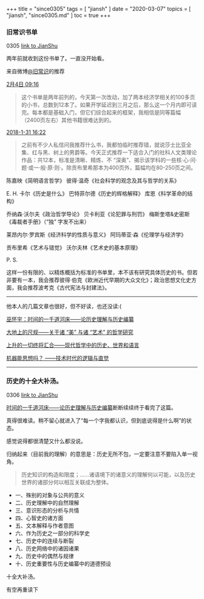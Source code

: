 +++
title = "since0305"
tags = [
    "jiansh"
]
date = "2020-03-07"
topics = [
    "jiansh",
    "since0305.md"
]
toc = true
+++



### 旧常识书单
0305 [link to JianShu](https://www.jianshu.com/p/da768d7f7428)

两年前就收到这份书单了。一直没开始看。

来自微博[@旧常识](https://weibo.com/u/5822404600)的推荐

[2月4日 09:16](https://weibo.com/5822404600/IsBuZh7LH "2020-2-4  09:16")
>这个书单是两年前列的，今天第一次改动，加了两本经济学相关的100多页的小书，总数到12本了。如果开学延迟到三月之后，那么这一个月内即可读完。每本都是基础入门，但它们综合起来的框架，我相信是同等篇幅（2400页左右）其他书籍很难达到的。

[2018-1-31 16:22](https://weibo.com/5822404600/G0Xw31oH6 "2018-01-31 16:22")

>之前有不少人私信问我推荐什么书，我都怕临时推荐错，就说莎士比亚全集、红与黑、树上的男爵等。今天正式推荐一下适合入门的社科人文类理论作品：共12本，标准是清晰、精炼、不 “深奥”、揭示该学科的一些核·心·问·题·或一·般·原·则·。除贡布里希那本为400页外，篇幅均在80-250页之间。

陈嘉映《简明语言哲学》
彼得·温奇《社会科学的观念及其与哲学的关系》

E. H. 卡尔《历史是什么》
巴特菲尔德《历史的辉格解释》
库恩《科学革命的结构》

乔纳森·沃尔夫《政治哲学导论》
贝卡利亚《论犯罪与刑罚》
梅斯奎塔&史密斯《毒裁者手册》（“独” 字发不出来）

莱昂内尔·罗宾斯《经济科学的性质与意义》
阿玛蒂亚·森《伦理学与经济学》

贡布里希《艺术与错觉》
沃尔夫林《艺术史的基本原理》

P. S.

这样一份有限的、以精炼概括为标准的书单里，本不该有研究具体历史的书。但若非要有一本，我会推荐彼得·伯克《欧洲近代早期的大众文化》；政治思想文化史方面，我会推荐波考克《古代宪法与封建法》。

---
他本人的几篇文章也很好，但不好读，也还没读:( 

[巫怀宇：时间的一千道河床——论历史理解与历史编纂](https://mp.weixin.qq.com/s/6M1dOpZjQziJHSy8GytfVw)

[大地上的尺规——关于诸 “美” 与诸 “艺术” 的哲学研究](https://www.douban.com/note/653189348/)

[上升的一切终将汇合——现代哲学中的历史、世界和语言](https://book.douban.com/review/8263266/)

[机器能思想吗？ ——技术时代的逻辑与直觉](https://www.douban.com/note/537515153/)


--- 

### 历史的十全大补汤。
0306 [link to JianShu](https://www.jianshu.com/p/8db476a25096)


[时间的一千道河床——论历史理解与历史编纂](https://mp.weixin.qq.com/s/6M1dOpZjQziJHSy8GytfVw)断断续续终于看完了这篇。

真得很难读。稍不留心就进入了“每一个字我都认识，但到底说得是什么啊”的状态。

感觉说得都很清楚又什么都没说。

归纳起来（目前我的理解）的意思是：历史无所不包，一定要注意不要陷入单一视角。

>历史知识的构造和限度；……诸语境下的诸意义的理解何以可能，以及历史世界的诸部分何以相互关联成为整体。


- 一、殊别的对象与公共的意义  
- 二、历史理解中的自然理解  
- 三、意识形态的分析与共情  
- 四、心智史的诸方面  
- 五、文本解释与作者意图  
- 六、作为历史之一部分的科学史  
- 七、历史中的连续与断裂  
- 八、历史网络中的诸因诸果  
- 九、历史中的偶然与规律  
- 十、历史重要性与历史编纂中的道德预设  


十全大补汤。

有空再重读下